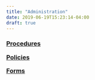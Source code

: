 ```yaml
---
title: "Administration"
date: 2019-06-19T15:23:14-04:00
draft: true
---
```


<h3><a href="https://drive.google.com/drive/u/0/folders/1NOaMDqUQp1LqSGE-PmuhaOX__LzAGNH0" target="_blank">Procedures</a><br>


<a href="https://drive.google.com/drive/u/0/folders/1srNEl_ysIwldu_KFGQkWc-hW4EBgXaX3" target="_blank">Policies</a><br>

<a href="https://intranet.leblibrary.com/administrative/forms-2/downloadable-forms/" target="_blank">Forms</a></h3>
